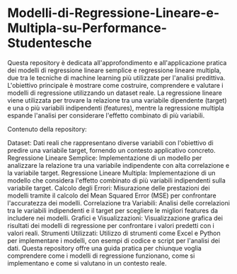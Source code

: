 # Modelli-di-Regressione-Lineare-e-Multipla-su-Performance-Studentesche
Questa repository è dedicata all'approfondimento e all'applicazione pratica dei modelli di regressione lineare semplice e regressione lineare multipla, due tra le tecniche di machine learning più utilizzate per l'analisi predittiva. L'obiettivo principale è mostrare come costruire, comprendere e valutare i modelli di regressione utilizzando un dataset reale. La regressione lineare viene utilizzata per trovare la relazione tra una variabile dipendente (target) e una o più variabili indipendenti (features), mentre la regressione multipla espande l'analisi per considerare l'effetto combinato di più variabili.

Contenuto della repository:

Dataset: Dati reali che rappresentano diverse variabili con l'obiettivo di predire una variabile target, fornendo un contesto applicativo concreto.
Regressione Lineare Semplice: Implementazione di un modello per analizzare la relazione tra una variabile indipendente con alta correlazione e la variabile target.
Regressione Lineare Multipla: Implementazione di un modello che considera l'effetto combinato di più variabili indipendenti sulla variabile target.
Calcolo degli Errori: Misurazione delle prestazioni dei modelli tramite il calcolo del Mean Squared Error (MSE) per confrontare l'accuratezza dei modelli.
Correlazione tra Variabili: Analisi delle correlazioni tra le variabili indipendenti e il target per scegliere le migliori features da includere nei modelli.
Grafici e Visualizzazioni: Visualizzazione grafica dei risultati dei modelli di regressione per confrontare i valori predetti con i valori reali.
Strumenti Utilizzati: Utilizzo di strumenti come Excel e Python per implementare i modelli, con esempi di codice e script per l'analisi dei dati.
Questa repository offre una guida pratica per chiunque voglia comprendere come i modelli di regressione funzionano, come si implementano e come si valutano in un contesto reale.
